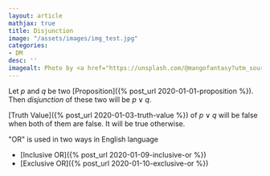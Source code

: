 ```yaml
---
layout: article
mathjax: true
title: Disjunction
image: "/assets/images/img_test.jpg"
categories:
- DM
desc: '' 
imagealt: Photo by <a href="https://unsplash.com/@mangofantasy?utm_source=unsplash&utm_medium=referral&utm_content=creditCopyText">Tim Johnson</a> on <a href="https://unsplash.com/s/photos/logic?utm_source=unsplash&utm_medium=referral&utm_content=creditCopyText">Unsplash</a>
---
```


Let *p* and *q* be two [Proposition]({% post_url 2020-01-01-proposition %}). Then *disjunction* of these two will be $p \vee q$.

[Truth Value]({% post_url 2020-01-03-truth-value %}) of $p \vee q$ will be false when both of them are false. It will be true otherwise.

"OR" is used in two ways in English language
- [Inclusive OR]({% post_url 2020-01-09-inclusive-or %})
- [Exclusive OR]({% post_url 2020-01-10-exclusive-or %})